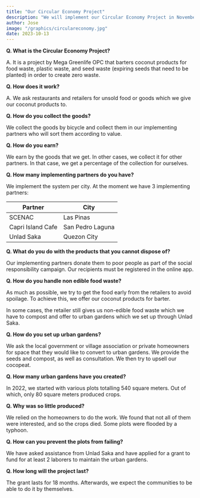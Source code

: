 ```yaml
---
title: "Our Circular Economy Project"
description: "We will implement our Circular Economy Project in November 2023"
author: Jose
image: "/graphics/circulareconomy.jpg"
date: 2023-10-13
---
```



**Q. What is the Circular Economy Project?**

A. It is a project by Mega Greenlife OPC that barters coconut products for food waste, plastic waste, and seed waste (expiring seeds that need to be planted) in order to create zero waste. 



**Q. How does it work?**

A. We ask restaurants and retailers for unsold food or goods which we give our coconut products to. 


**Q. How do you collect the goods?**

We collect the goods by bicycle and collect them in our implementing partners who will sort them according to value.  



**Q. How do you earn?**

We earn by the goods that we get. In other cases, we collect it for other partners. In that case, we get a percentage of the collection for ourselves. 



**Q. How many implementing partners do you have?**

We implement the system per city. At the moment we have 3 implementing partners:

Partner | City
--- | ---
SCENAC | Las Pinas
Capri Island Cafe | San Pedro Laguna
Unlad Saka | Quezon City


**Q. What do you do with the products that you cannot dispose of?**

Our implementing partners donate them to poor people as part of the social responsibility campaign. Our recipients must be registered in the online app.  


**Q. How do you handle non edible food waste?**

As much as possible, we try to get the food early from the retailers to avoid spoilage. To achieve this, we offer our coconut products for barter. 

In some cases, the retailer still gives us non-edible food waste which we have to compost and offer to urban gardens which we set up through Unlad Saka.


**Q. How do you set up urban gardens?**

We ask the local government or village association or private homeowners for space that they would like to convert to urban gardens. We provide the seeds and compost, as well as consultation. We then try to upsell our cocopeat. 


**Q. How many urban gardens have you created?**

In 2022, we started with various plots totalling 540 square meters. Out of which, only 80 square meters produced crops. 


**Q. Why was so little produced?**

We relied on the homeowners to do the work. We found that not all of them were interested, and so the crops died. Some plots were flooded by a typhoon.


**Q. How can you prevent the plots from failing?**

We have asked assistance from Unlad Saka and have applied for a grant to fund for at least 2 laborers to maintain the urban gardens. 


**Q. How long will the project last?**

The grant lasts for 18 months. Afterwards, we expect the communities to be able to do it by themselves.   


